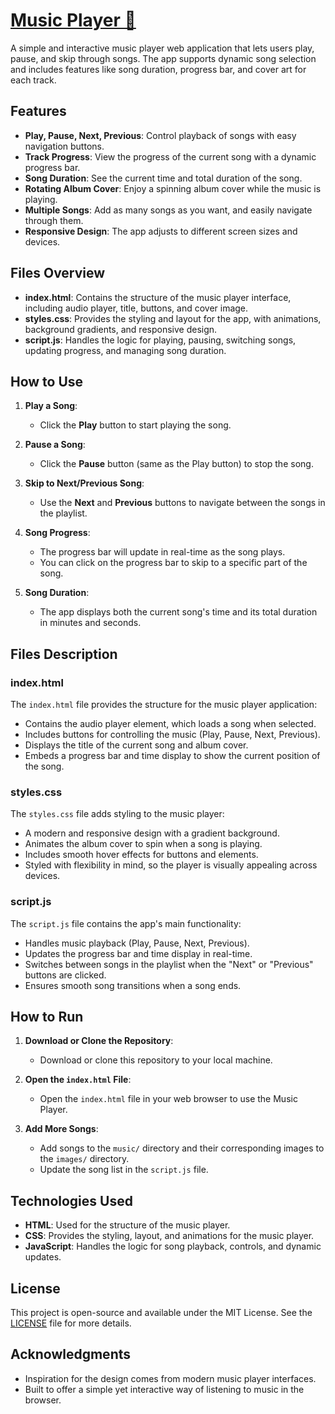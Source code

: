 # [Music Player 🎵](https://dishant4163.github.io/Music-Player/)

A simple and interactive music player web application that lets users play, pause, and skip through songs. The app supports dynamic song selection and includes features like song duration, progress bar, and cover art for each track.


## Features

- **Play, Pause, Next, Previous**: Control playback of songs with easy navigation buttons.
- **Track Progress**: View the progress of the current song with a dynamic progress bar.
- **Song Duration**: See the current time and total duration of the song.
- **Rotating Album Cover**: Enjoy a spinning album cover while the music is playing.
- **Multiple Songs**: Add as many songs as you want, and easily navigate through them.
- **Responsive Design**: The app adjusts to different screen sizes and devices.


## Files Overview

- **index.html**: Contains the structure of the music player interface, including audio player, title, buttons, and cover image.
- **styles.css**: Provides the styling and layout for the app, with animations, background gradients, and responsive design.
- **script.js**: Handles the logic for playing, pausing, switching songs, updating progress, and managing song duration.


## How to Use

1. **Play a Song**:
   - Click the **Play** button to start playing the song.
   
2. **Pause a Song**:
   - Click the **Pause** button (same as the Play button) to stop the song.
   
3. **Skip to Next/Previous Song**:
   - Use the **Next** and **Previous** buttons to navigate between the songs in the playlist.

4. **Song Progress**:
   - The progress bar will update in real-time as the song plays.
   - You can click on the progress bar to skip to a specific part of the song.

5. **Song Duration**:
   - The app displays both the current song's time and its total duration in minutes and seconds.


## Files Description

### index.html

The `index.html` file provides the structure for the music player application:
- Contains the audio player element, which loads a song when selected.
- Includes buttons for controlling the music (Play, Pause, Next, Previous).
- Displays the title of the current song and album cover.
- Embeds a progress bar and time display to show the current position of the song.

### styles.css

The `styles.css` file adds styling to the music player:
- A modern and responsive design with a gradient background.
- Animates the album cover to spin when a song is playing.
- Includes smooth hover effects for buttons and elements.
- Styled with flexibility in mind, so the player is visually appealing across devices.

### script.js

The `script.js` file contains the app's main functionality:
- Handles music playback (Play, Pause, Next, Previous).
- Updates the progress bar and time display in real-time.
- Switches between songs in the playlist when the "Next" or "Previous" buttons are clicked.
- Ensures smooth song transitions when a song ends.


## How to Run

1. **Download or Clone the Repository**:
   - Download or clone this repository to your local machine.

2. **Open the `index.html` File**:
   - Open the `index.html` file in your web browser to use the Music Player.

3. **Add More Songs**:
   - Add songs to the `music/` directory and their corresponding images to the `images/` directory.
   - Update the song list in the `script.js` file.


## Technologies Used

- **HTML**: Used for the structure of the music player.
- **CSS**: Provides the styling, layout, and animations for the music player.
- **JavaScript**: Handles the logic for song playback, controls, and dynamic updates.


## License

This project is open-source and available under the MIT License. See the [LICENSE](LICENSE) file for more details.


## Acknowledgments

- Inspiration for the design comes from modern music player interfaces.
- Built to offer a simple yet interactive way of listening to music in the browser.
